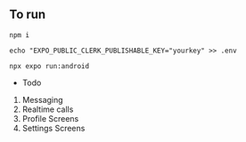## To run 
`npm i`

`echo "EXPO_PUBLIC_CLERK_PUBLISHABLE_KEY="yourkey" >> .env`

`npx expo run:android `

- Todo
1. Messaging
2. Realtime calls
3. Profile Screens
4. Settings Screens

